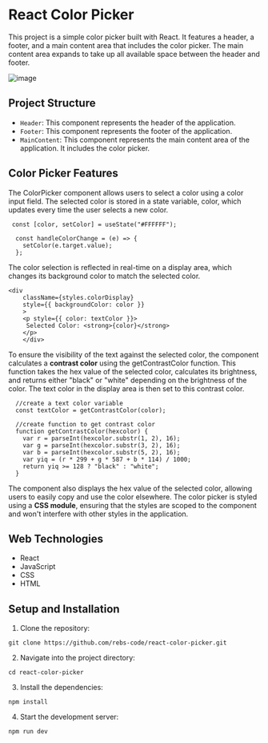 # React Color Picker

This project is a simple color picker built with React. It features a header, a footer, and a main content area that includes the color picker. The main content area expands to take up all available space between the header and footer.

![image](https://github.com/rebs-code/react-color-picker/assets/80966551/d5bd154e-315d-47d9-88d3-a09c2f21d14b)


## Project Structure

- `Header`: This component represents the header of the application.
- `Footer`: This component represents the footer of the application.
- `MainContent`: This component represents the main content area of the application. It includes the color picker.

## Color Picker Features

The ColorPicker component allows users to select a color using a color input field. The selected color is stored in a state variable, color, which updates every time the user selects a new color.

```
 const [color, setColor] = useState("#FFFFFF");

  const handleColorChange = (e) => {
    setColor(e.target.value);
  };
```

The color selection is reflected in real-time on a display area, which changes its background color to match the selected color.

```
<div
    className={styles.colorDisplay}
    style={{ backgroundColor: color }}
    >
    <p style={{ color: textColor }}>
     Selected Color: <strong>{color}</strong>
    </p>
    </div>
```

To ensure the visibility of the text against the selected color, the component calculates a **contrast color** using the getContrastColor function. This function takes the hex value of the selected color, calculates its brightness, and returns either "black" or "white" depending on the brightness of the color. The text color in the display area is then set to this contrast color.

```
  //create a text color variable
  const textColor = getContrastColor(color);

  //create function to get contrast color
  function getContrastColor(hexcolor) {
    var r = parseInt(hexcolor.substr(1, 2), 16);
    var g = parseInt(hexcolor.substr(3, 2), 16);
    var b = parseInt(hexcolor.substr(5, 2), 16);
    var yiq = (r * 299 + g * 587 + b * 114) / 1000;
    return yiq >= 128 ? "black" : "white";
  }
```

The component also displays the hex value of the selected color, allowing users to easily copy and use the color elsewhere. The color picker is styled using a **CSS module**, ensuring that the styles are scoped to the component and won't interfere with other styles in the application.

## Web Technologies

- React
- JavaScript
- CSS
- HTML

## Setup and Installation

1. Clone the repository:

```
git clone https://github.com/rebs-code/react-color-picker.git
```

2. Navigate into the project directory:

```
cd react-color-picker
```

3. Install the dependencies:

```
npm install
```

4. Start the development server:

```
npm run dev
```

